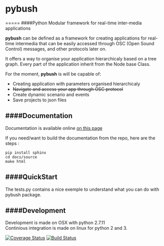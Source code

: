 # pybush
=====
####Python Modular framework for real-time inter-media applications

**pybush** can be defined as a framework for creating applications for real-time intermedia
that can be easily accessed through OSC (Open Sound Control) messages, and other protocols later on.

It offers a way to organise your application hierarchicaly based on a tree graph.
Every part of the application inherit from the Node base Class.

For the moment, **pybush** is will be capable of:
-  Creating application with parameters organised hierarchicaly
-  ~~Navigate and access your app through OSC protocol~~
-  Create dynamic scenario and events
-  Save projects to json files


####Documentation
---
Documentation is available online [on this page](http://pixelstereo.github.io/pybush)    

If you need/want to build the documentation from the repo, here are the steps : 

    pip install sphinx
    cd docs/source
    make html

####QuickStart
---
The tests.py contains a nice exemple to understand what you can do with pybush package.

####Development
---
Development is made on OSX with python 2.7.11    
Continious integration is made on linux for python 2 and 3.

[![Coverage Status](https://coveralls.io/repos/github/PixelStereo/pybush/badge.svg?branch=master&bust=1)](https://coveralls.io/github/PixelStereo/pybush?branch=master)
[![Build Status](https://travis-ci.org/PixelStereo/pybush.svg?branch=master)](https://travis-ci.org/PixelStereo/pybush)
